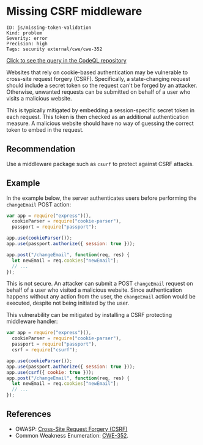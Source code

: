 # Missing CSRF middleware

```
ID: js/missing-token-validation
Kind: problem
Severity: error
Precision: high
Tags: security external/cwe/cwe-352

```
[Click to see the query in the CodeQL repository](https://github.com/github/codeql/tree/main/javascript/ql/src/Security/CWE-352/MissingCsrfMiddleware.ql)

Websites that rely on cookie-based authentication may be vulnerable to cross-site request forgery (CSRF). Specifically, a state-changing request should include a secret token so the request can't be forged by an attacker. Otherwise, unwanted requests can be submitted on behalf of a user who visits a malicious website.

This is typically mitigated by embedding a session-specific secret token in each request. This token is then checked as an additional authentication measure. A malicious website should have no way of guessing the correct token to embed in the request.


## Recommendation
Use a middleware package such as `csurf` to protect against CSRF attacks.


## Example
In the example below, the server authenticates users before performing the `changeEmail` POST action:


```javascript
var app = require("express")(),
  cookieParser = require("cookie-parser"),
  passport = require("passport");

app.use(cookieParser());
app.use(passport.authorize({ session: true }));

app.post("/changeEmail", function(req, res) {
  let newEmail = req.cookies["newEmail"];
  // ...
});

```
This is not secure. An attacker can submit a POST `changeEmail` request on behalf of a user who visited a malicious website. Since authentication happens without any action from the user, the `changeEmail` action would be executed, despite not being initiated by the user.

This vulnerability can be mitigated by installing a CSRF protecting middleware handler:


```javascript
var app = require("express")(),
  cookieParser = require("cookie-parser"),
  passport = require("passport"),
  csrf = require("csurf");

app.use(cookieParser());
app.use(passport.authorize({ session: true }));
app.use(csrf({ cookie: true }));
app.post("/changeEmail", function(req, res) {
  let newEmail = req.cookies["newEmail"];
  // ...
});

```

## References
* OWASP: [Cross-Site Request Forgery (CSRF)](https://www.owasp.org/index.php/Cross-Site_Request_Forgery_(CSRF))
* Common Weakness Enumeration: [CWE-352](https://cwe.mitre.org/data/definitions/352.html).